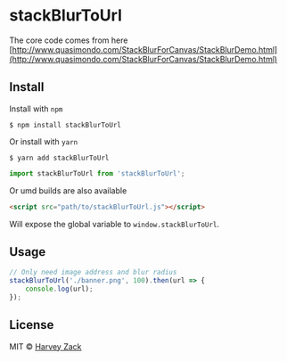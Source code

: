 # stackBlurToUrl

The core code comes from here
[http://www.quasimondo.com/StackBlurForCanvas/StackBlurDemo.html](http://www.quasimondo.com/StackBlurForCanvas/StackBlurDemo.html)

## Install

Install with `npm`

```
$ npm install stackBlurToUrl
```

Or install with `yarn`

```
$ yarn add stackBlurToUrl
```

```js
import stackBlurToUrl from 'stackBlurToUrl';
```

Or umd builds are also available

```html
<script src="path/to/stackBlurToUrl.js"></script>
```

Will expose the global variable to `window.stackBlurToUrl`.

## Usage

```js
// Only need image address and blur radius
stackBlurToUrl('./banner.png', 100).then(url => {
    console.log(url);
});
```

## License

MIT © [Harvey Zack](https://www.zhw-island.com/)
